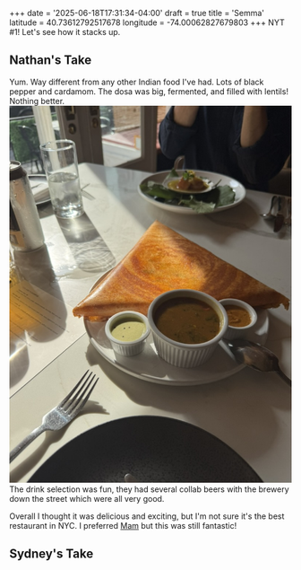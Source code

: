 +++
date = '2025-06-18T17:31:34-04:00'
draft = true
title = 'Semma'
latitude = 40.73612792517678
longitude = -74.00062827679803
+++
NYT #1! Let's see how it stacks up.

## Nathan's Take
Yum. Way different from any other Indian food I've had. Lots of black pepper and cardamom. The dosa was big, fermented, and filled with lentils! Nothing better.
![dosa](dosa.jpeg)
The drink selection was fun, they had several collab beers with the brewery down the street which were all very good. 

Overall I thought it was delicious and exciting, but I'm not sure it's the best restaurant in NYC. I preferred [Mam](/travel-blog/posts/mam) but this was still fantastic!

## Sydney's Take

